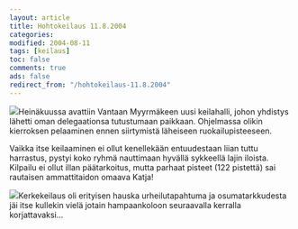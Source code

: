 ```yaml
--- 
layout: article 
title: Hohtokeilaus 11.8.2004 
categories: 
modified: 2004-08-11 
tags: [keilaus]
toc: false 
comments: true 
ads: false 
redirect_from: "/hohtokeilaus-11.8.2004" 
--- 
```


![](/Media/Default/BlogPost/blog/hohtokeilaus-11.8.2004/kerkekeilaa%20002.jpg)Heinäkuussa
avattiin Vantaan Myyrmäkeen uusi keilahalli, johon yhdistys lähetti oman
delegaationsa tutustumaan paikkaan. Ohjelmassa olikin kierroksen
pelaaminen ennen siirtymistä läheiseen ruokailupisteeseen.

Vaikka itse keilaaminen ei ollut kenellekään entuudestaan liian tuttu
harrastus, pystyi koko ryhmä nauttimaan hyvällä sykkeellä lajin iloista.
Kilpailu ei ollut illan päätarkoitus, mutta parhaat pisteet (122
pistettä) sai rautaisen ammattitaidon omaava Katja!

![](/Media/Default/BlogPost/blog/hohtokeilaus-11.8.2004/kerkekeilaa%20001.jpg)Kerkekeilaus
oli erityisen hauska urheilutapahtuma ja osumatarkkudesta jäi itse
kullekin vielä jotain hampaankoloon seuraavalla kerralla
korjattavaksi...

